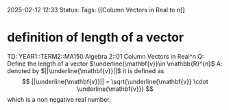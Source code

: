 2025-02-12 12:33
Status: 
Tags: [[Column Vectors in Real to n]]
# definition of length of a vector

TD: YEAR1::TERM2::MA150 Algebra 2::01 Column Vectors in Real^n 
Q: Define the length of a vector $\underline{\mathbf{v}}\in \mathbb{R}^{n}$
A: denoted by $||\underline{\mathbf{v}}||$ it is defined as $$
||\underline{\mathbf{v}}|| = \sqrt{\underline{\mathbf{v}} \cdot \underline{\mathbf{v}}}
$$
which is a non negative real number.
<!--ID: 1739363879425-->
